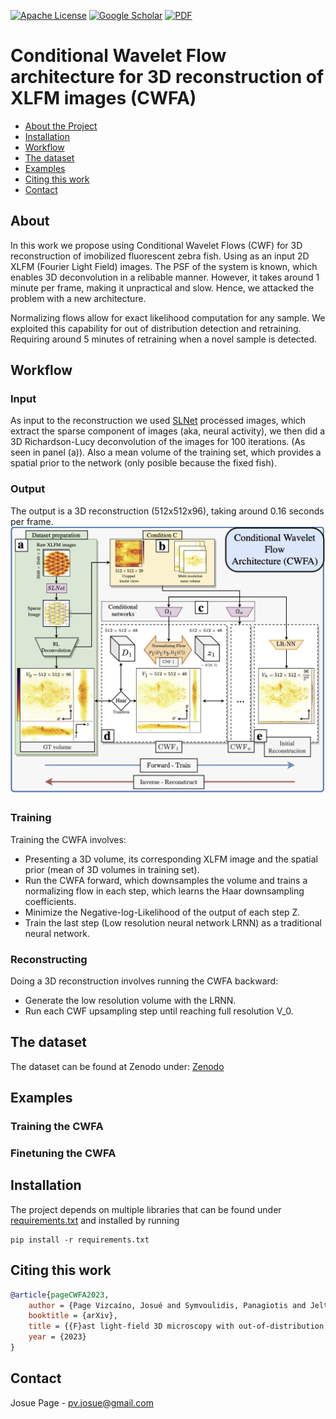 


[![Apache License][license-shield]][license-url]
[![Google Scholar][gs-shield]][gs-url]
[![PDF][arxiv-shield]][arxiv-url]

# Conditional Wavelet Flow architecture for 3D reconstruction of XLFM images (CWFA)

* [About the Project](#about)
* [Installation](#installation)
* [Workflow](#workflow)
* [The dataset](#the-dataset)
* [Examples](#examples)
* [Citing this work](#citing-this-work)
* [Contact](#contact)

## About
In this work we propose using Conditional Wavelet Flows (CWF) for 3D reconstruction of imobilized fluorescent zebra fish. Using as an input 2D XLFM (Fourier Light Field) images. 
The PSF of the system is known, which enables 3D deconvolution in a relibable manner. However, it takes around 1 minute per frame, making it unpractical and slow. Hence, we attacked the problem with a new architecture.

Normalizing flows allow for exact likelihood computation for any sample. We exploited this capability for out of distribution detection and retraining. Requiring around 5 minutes of retraining when a novel sample is detected.

## Workflow
### Input
As input to the reconstruction we used [SLNet](https://github.com/pvjosue/SLNet_XLFMNet) processed images, which extract the sparse component of images (aka, neural activity), we then did a 3D Richardson-Lucy deconvolution of the images for 100 iterations. (As seen in panel (a)). Also a mean volume of the training set, which provides a spatial prior to the network (only posible because the fixed fish).

### Output
The output is a 3D reconstruction (512x512x96), taking around 0.16 seconds per frame.
<img src="images/fig_CWFA.png">

### Training
Training the CWFA involves:
- Presenting a 3D volume, its corresponding XLFM image and the spatial prior (mean of 3D volumes in training set).
- Run the CWFA forward, which downsamples the volume and trains a normalizing flow in each step, which learns the Haar downsampling coefficients.
- Minimize the Negative-log-Likelihood of the output of each step Z.
- Train the last step (Low resolution neural network LRNN) as a traditional neural network.

### Reconstructing
Doing a 3D reconstruction involves running the CWFA backward:
- Generate the low resolution volume with the LRNN.
- Run each CWF upsampling step until reaching full resolution V_0.


## The dataset
The dataset can be found at Zenodo under: [Zenodo](https://zenodo.org/record/8024696)

## Examples
### Training the CWFA

### Finetuning the CWFA



## Installation
The project depends on multiple libraries that can be found under [requirements.txt](https://github.com/pvjosue/CWFA/blob/main/requirements.txt)
and installed by running
```
pip install -r requirements.txt
```
## Citing this work
```bibtex
@article{pageCWFA2023,
    author = {Page Vizcaíno, Josué and Symvoulidis, Panagiotis and Jelten, Jonas and Wang, Zeguan and Favaro, Paolo and Boyden, Edward S. and Lasser Tobias},
    booktitle = {arXiv},
    title = {{F}ast light-field 3D microscopy with out-of-distribution detection and adaptation through {C}onditional {N}ormalizing {F}lows},
    year = {2023}
}
```
## Contact
Josue Page - pv.josue@gmail.com

[forks-shield]: https://img.shields.io/github/forks/othneildrew/Best-README-Template.svg?style=flat-square
[forks-url]: https://github.com/pvjosue/WaveBlocks/network/members
[stars-shield]: https://img.shields.io/github/stars/othneildrew/Best-README-Template.svg?style=flat-square
[stars-url]: https://github.com/pvjosue/WaveBlocks/stargazers
[issues-shield]: https://img.shields.io/github/issues/othneildrew/Best-README-Template.svg?style=flat-square
[issues-url]: https://github.com/pvjosue/WaveBlocks/issues
[license-shield]: https://img.shields.io/github/license/othneildrew/Best-README-Template.svg?style=flat-square
[license-url]: https://github.com/pvjosue/WaveBlocks/blob/master/LICENSE
[gs-shield]: https://img.shields.io/badge/-GoogleScholar-black.svg?style=flat-square&logo=google-scholar&colorB=555
[gs-url]: https://scholar.google.com/citations?user=5WfCRjQAAAAJ&hl=en
[product-screenshot]: images/screenshot.png
[arxiv-shield]: https://img.shields.io/badge/-PDF-black.svg?style=flat-square&logo=arXiv&colorB=555
[arxiv-url]: https://arxiv.org/abs/2005.08562
